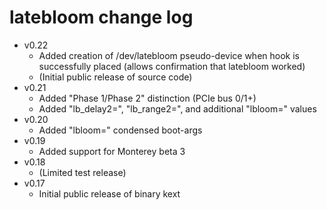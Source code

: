 # latebloom change log
<ul>
<li>v0.22<br/>
   <ul><li>Added creation of /dev/latebloom pseudo-device when hook is successfully placed (allows confirmation that latebloom worked)</li>
   <li>(Initial public release of source code)</li>
   </ul>
</li>
<li>v0.21<br/>
   <ul><li>Added "Phase 1/Phase 2" distinction (PCIe bus 0/1+)</li>
       <li>Added "lb_delay2=", "lb_range2=", and additional "lbloom=" values</li>
   </ul>
</li>
<li>v0.20<br/>
   <ul><li>Added "lbloom=" condensed boot-args</li>
   </ul>
</li>
<li>v0.19<br/>
   <ul><li>Added support for Monterey beta 3</li>
   </ul>
</li>
<li>v0.18<br/>
   <ul><li>(Limited test release)</li>
   </ul>
</li>
<li>v0.17<br/>
   <ul><li>Initial public release of binary kext</li>
   </ul>
</li>
</ul>
